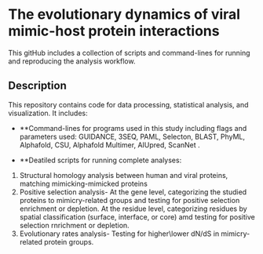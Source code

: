 # The evolutionary dynamics of viral mimic-host protein interactions

This gitHub includes a collection of scripts and command-lines for running and reproducing the analysis workflow.

## Description

This repository contains code for data processing, statistical analysis, and visualization. It includes:

- **Command-lines for programs used in this study including flags and parameters used:
GUIDANCE, 3SEQ, PAML, Selecton, BLAST, PhyML, Alphafold, CSU, Alphafold Multimer, AIUpred, ScanNet
.

- **Deatiled scripts for running complete analyses:
1) Structural homology analysis between human and viral proteins, matching mimicking-mimicked proteins
2) Positive selection analysis- At the gene level, categorizing the studied proteins to mimicry-related groups and testing for positive selection enrichment or depletion. At the residue level, categorizing residues by spatial classification (surface, interface, or core) amd testing for positive selection rnrichment or depletion.
3) Evolutionary rates analysis- Testing for higher\lower dN/dS in mimicry-related protein groups.
